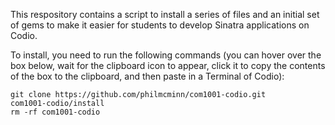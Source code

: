 This respository contains a script to install a series of files and an initial set of gems to make it easier for students to develop Sinatra applications on Codio. 

To install, you need to run the following commands (you can hover over the box below, wait for the clipboard icon to appear, click it to copy the contents of the box to the clipboard, and then paste in a Terminal of Codio):

```
git clone https://github.com/philmcminn/com1001-codio.git
com1001-codio/install
rm -rf com1001-codio
```
